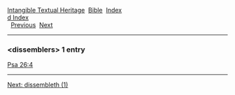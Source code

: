 [Intangible Textual Heritage](../../index)  [Bible](../index) 
[Index](index)   
[d Index](_d_)  
  [Previous](c03259)  [Next](c03261) 

------------------------------------------------------------------------

### &lt;dissemblers&gt; 1 entry

[Psa 26:4](../kjv/psa026.htm#004)  

------------------------------------------------------------------------

[Next: dissembleth (1)](c03261)

